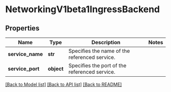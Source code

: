 # NetworkingV1beta1IngressBackend

## Properties
Name | Type | Description | Notes
------------ | ------------- | ------------- | -------------
**service_name** | **str** | Specifies the name of the referenced service. | 
**service_port** | **object** | Specifies the port of the referenced service. | 

[[Back to Model list]](../README.md#documentation-for-models) [[Back to API list]](../README.md#documentation-for-api-endpoints) [[Back to README]](../README.md)


